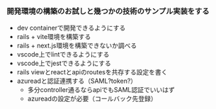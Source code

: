 ### 開発環境の構築のお試しと幾つかの技術のサンプル実装をする

- dev containerで開発できるようにする
- rails + vite環境を構築する
- rails + next.js環境を構築できないか調べる
- vscode上でlintできるようにする
- vscode上でjestできるようにする
- rails viewとreactとapiのroutesを共存する設定を書く
- azureadと認証連携する（SAML?token?）
  - 多分controller通るならapiでもSAML認証でいいはず
  - azureadの設定が必要（コールバック先登録）
